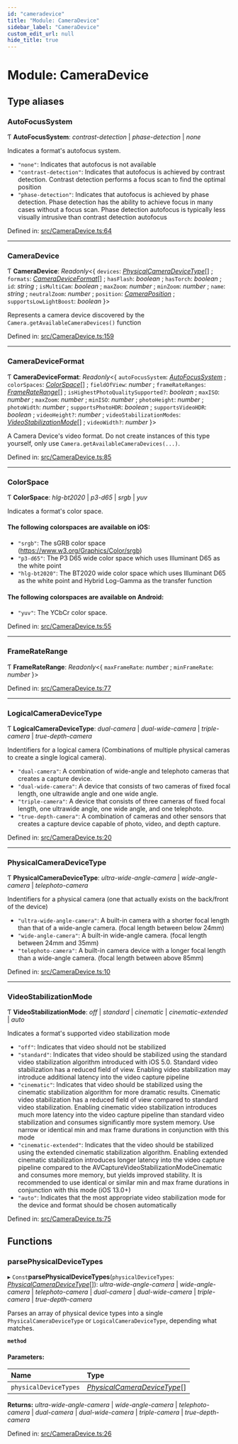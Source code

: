 ```yaml
---
id: "cameradevice"
title: "Module: CameraDevice"
sidebar_label: "CameraDevice"
custom_edit_url: null
hide_title: true
---
```


# Module: CameraDevice

## Type aliases

### AutoFocusSystem

Ƭ **AutoFocusSystem**: *contrast-detection* \| *phase-detection* \| *none*

Indicates a format's autofocus system.

* `"none"`: Indicates that autofocus is not available
* `"contrast-detection"`: Indicates that autofocus is achieved by contrast detection. Contrast detection performs a focus scan to find the optimal position
* `"phase-detection"`: Indicates that autofocus is achieved by phase detection. Phase detection has the ability to achieve focus in many cases without a focus scan. Phase detection autofocus is typically less visually intrusive than contrast detection autofocus

Defined in: [src/CameraDevice.ts:64](https://github.com/cuvent/react-native-vision-camera/blob/9a54ec2/src/CameraDevice.ts#L64)

___

### CameraDevice

Ƭ **CameraDevice**: *Readonly*<{ `devices`: [*PhysicalCameraDeviceType*](cameradevice.md#physicalcameradevicetype)[] ; `formats`: [*CameraDeviceFormat*](cameradevice.md#cameradeviceformat)[] ; `hasFlash`: *boolean* ; `hasTorch`: *boolean* ; `id`: *string* ; `isMultiCam`: *boolean* ; `maxZoom`: *number* ; `minZoom`: *number* ; `name`: *string* ; `neutralZoom`: *number* ; `position`: [*CameraPosition*](cameraposition.md#cameraposition) ; `supportsLowLightBoost`: *boolean*  }\>

Represents a camera device discovered by the `Camera.getAvailableCameraDevices()` function

Defined in: [src/CameraDevice.ts:159](https://github.com/cuvent/react-native-vision-camera/blob/9a54ec2/src/CameraDevice.ts#L159)

___

### CameraDeviceFormat

Ƭ **CameraDeviceFormat**: *Readonly*<{ `autoFocusSystem`: [*AutoFocusSystem*](cameradevice.md#autofocussystem) ; `colorSpaces`: [*ColorSpace*](cameradevice.md#colorspace)[] ; `fieldOfView`: *number* ; `frameRateRanges`: [*FrameRateRange*](cameradevice.md#frameraterange)[] ; `isHighestPhotoQualitySupported?`: *boolean* ; `maxISO`: *number* ; `maxZoom`: *number* ; `minISO`: *number* ; `photoHeight`: *number* ; `photoWidth`: *number* ; `supportsPhotoHDR`: *boolean* ; `supportsVideoHDR`: *boolean* ; `videoHeight?`: *number* ; `videoStabilizationModes`: [*VideoStabilizationMode*](cameradevice.md#videostabilizationmode)[] ; `videoWidth?`: *number*  }\>

A Camera Device's video format. Do not create instances of this type yourself, only use `Camera.getAvailableCameraDevices(...)`.

Defined in: [src/CameraDevice.ts:85](https://github.com/cuvent/react-native-vision-camera/blob/9a54ec2/src/CameraDevice.ts#L85)

___

### ColorSpace

Ƭ **ColorSpace**: *hlg-bt2020* \| *p3-d65* \| *srgb* \| *yuv*

Indicates a format's color space.

#### The following colorspaces are available on iOS:
* `"srgb"`: The sGRB color space (https://www.w3.org/Graphics/Color/srgb)
* `"p3-d65"`: The P3 D65 wide color space which uses Illuminant D65 as the white point
* `"hlg-bt2020"`: The BT2020 wide color space which uses Illuminant D65 as the white point and Hybrid Log-Gamma as the transfer function

#### The following colorspaces are available on Android:
* `"yuv"`: The YCbCr color space.

Defined in: [src/CameraDevice.ts:55](https://github.com/cuvent/react-native-vision-camera/blob/9a54ec2/src/CameraDevice.ts#L55)

___

### FrameRateRange

Ƭ **FrameRateRange**: *Readonly*<{ `maxFrameRate`: *number* ; `minFrameRate`: *number*  }\>

Defined in: [src/CameraDevice.ts:77](https://github.com/cuvent/react-native-vision-camera/blob/9a54ec2/src/CameraDevice.ts#L77)

___

### LogicalCameraDeviceType

Ƭ **LogicalCameraDeviceType**: *dual-camera* \| *dual-wide-camera* \| *triple-camera* \| *true-depth-camera*

Indentifiers for a logical camera (Combinations of multiple physical cameras to create a single logical camera).

* `"dual-camera"`: A combination of wide-angle and telephoto cameras that creates a capture device.
* `"dual-wide-camera"`: A device that consists of two cameras of fixed focal length, one ultrawide angle and one wide angle.
* `"triple-camera"`: A device that consists of three cameras of fixed focal length, one ultrawide angle, one wide angle, and one telephoto.
* `"true-depth-camera"`: A combination of cameras and other sensors that creates a capture device capable of photo, video, and depth capture.

Defined in: [src/CameraDevice.ts:20](https://github.com/cuvent/react-native-vision-camera/blob/9a54ec2/src/CameraDevice.ts#L20)

___

### PhysicalCameraDeviceType

Ƭ **PhysicalCameraDeviceType**: *ultra-wide-angle-camera* \| *wide-angle-camera* \| *telephoto-camera*

Indentifiers for a physical camera (one that actually exists on the back/front of the device)

* `"ultra-wide-angle-camera"`: A built-in camera with a shorter focal length than that of a wide-angle camera. (focal length between below 24mm)
* `"wide-angle-camera"`: A built-in wide-angle camera. (focal length between 24mm and 35mm)
* `"telephoto-camera"`: A built-in camera device with a longer focal length than a wide-angle camera. (focal length between above 85mm)

Defined in: [src/CameraDevice.ts:10](https://github.com/cuvent/react-native-vision-camera/blob/9a54ec2/src/CameraDevice.ts#L10)

___

### VideoStabilizationMode

Ƭ **VideoStabilizationMode**: *off* \| *standard* \| *cinematic* \| *cinematic-extended* \| *auto*

Indicates a format's supported video stabilization mode

* `"off"`: Indicates that video should not be stabilized
* `"standard"`: Indicates that video should be stabilized using the standard video stabilization algorithm introduced with iOS 5.0. Standard video stabilization has a reduced field of view. Enabling video stabilization may introduce additional latency into the video capture pipeline
* `"cinematic"`: Indicates that video should be stabilized using the cinematic stabilization algorithm for more dramatic results. Cinematic video stabilization has a reduced field of view compared to standard video stabilization. Enabling cinematic video stabilization introduces much more latency into the video capture pipeline than standard video stabilization and consumes significantly more system memory. Use narrow or identical min and max frame durations in conjunction with this mode
* `"cinematic-extended"`: Indicates that the video should be stabilized using the extended cinematic stabilization algorithm. Enabling extended cinematic stabilization introduces longer latency into the video capture pipeline compared to the AVCaptureVideoStabilizationModeCinematic and consumes more memory, but yields improved stability. It is recommended to use identical or similar min and max frame durations in conjunction with this mode (iOS 13.0+)
* `"auto"`: Indicates that the most appropriate video stabilization mode for the device and format should be chosen automatically

Defined in: [src/CameraDevice.ts:75](https://github.com/cuvent/react-native-vision-camera/blob/9a54ec2/src/CameraDevice.ts#L75)

## Functions

### parsePhysicalDeviceTypes

▸ `Const`**parsePhysicalDeviceTypes**(`physicalDeviceTypes`: [*PhysicalCameraDeviceType*](cameradevice.md#physicalcameradevicetype)[]): *ultra-wide-angle-camera* \| *wide-angle-camera* \| *telephoto-camera* \| *dual-camera* \| *dual-wide-camera* \| *triple-camera* \| *true-depth-camera*

Parses an array of physical device types into a single `PhysicalCameraDeviceType` or `LogicalCameraDeviceType`, depending what matches.

**`method`** 

#### Parameters:

Name | Type |
:------ | :------ |
`physicalDeviceTypes` | [*PhysicalCameraDeviceType*](cameradevice.md#physicalcameradevicetype)[] |

**Returns:** *ultra-wide-angle-camera* \| *wide-angle-camera* \| *telephoto-camera* \| *dual-camera* \| *dual-wide-camera* \| *triple-camera* \| *true-depth-camera*

Defined in: [src/CameraDevice.ts:26](https://github.com/cuvent/react-native-vision-camera/blob/9a54ec2/src/CameraDevice.ts#L26)
